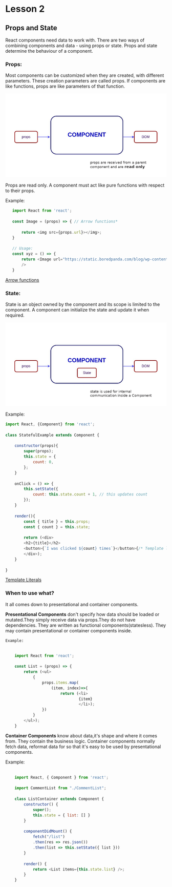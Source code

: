 # Lesson 2

## Props and State

React components need data to work with. There are two ways of combining components and data - using props or state. Props and state determine the behaviour of a component.

### Props: 

   Most components can be customized when they are created, with different parameters. These creation parameters are called props. If components are like functions, props are like parameters of that function.

   ![alt text](res/props.jpg)

   Props are read only. A component must act like pure functions with respect to their props.

   Example:

```javascript
   import React from 'react';

   const Image = (props) => { // Arrow functions* 

       return <img src={props.url}></img>;
   }

   // Usage:
   const xyz = () => {
       return <Image url="https://static.boredpanda.com/blog/wp-content/uploads/2014/04/irony-funny-pictures-40.jpg"
       />
   }
```

[Arrow functions](https://developer.mozilla.org/en-US/docs/Web/JavaScript/Reference/Functions/Arrow_functions)


### State:

State is an object owned by the component and its scope is limited to the component. A component can initialize the state and update it when required. 

![alt text](res/state.jpg)

Example:
```javascript
import React, {Component} from 'react';

class StatefulExample extends Component {

    constructor(props){
        super(props);
        this.state = {
            count: 0,
        };
    }

    onClick = () => {
        this.setState({
            count: this.state.count + 1, // this updates count
        });
    }

    render(){
        const { title } = this.props;
        const { count } = this.state;

        return (<div>
        <h2>{title}</h2>
        <button>{`I was clicked ${count} times`}</button>{/* Template literal */}
        </div>);
    }

}

```

[Template Literals](https://developer.mozilla.org/en-US/docs/Web/JavaScript/Reference/Template_literals)

### When to use what?

It all comes down to presentational and container components. 

**Presentational Components** don't specify how data should be loaded or mutated.They simply receive data via props.They do not have dependencies. They are written as functional components(statesless). They may contain presentational or container components inside. 
    
    Example:
```javascript
    
    import React from 'react';

    const List = (props) => {
        return (<ul>
            {
                props.items.map(
                    (item, index)=>{
                        return (<li>
                                {item}
                                </li>);
                })
            }
        </ul>);
    }


```

**Container Components** know about data,it's shape and where it comes from. They contain the business logic. Container components normally fetch data, reformat data for so that it's easy to be used by presentational components. 

Example:

```javascript

    import React, { Component } from 'react';

    import CommentList from "./CommentList";

    class ListContainer extends Component {
        constructor() {
            super();
            this.state = { list: [] }
        }
        
        componentDidMount() {
            fetch("/list")
            .then(res => res.json())
            .then(list => this.setState({ list }))
        }
        
        render() {
            return <List items={this.state.list} />;
        }
    }

```